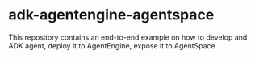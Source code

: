 # adk-agentengine-agentspace
This repository contains an end-to-end example on how to develop and ADK agent, deploy it to AgentEngine, expose it to AgentSpace
